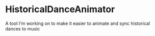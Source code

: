 # HistoricalDanceAnimator
A tool I'm working on to make it easier to animate and sync historical dances to music

